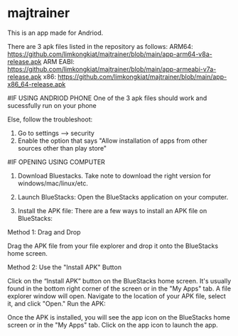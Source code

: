 # majtrainer

This is an app made for Andriod.

There are 3 apk files listed in the repository as follows:
ARM64: https://github.com/limkongkiat/majtrainer/blob/main/app-arm64-v8a-release.apk
ARM EABI: https://github.com/limkongkiat/majtrainer/blob/main/app-armeabi-v7a-release.apk
x86: https://github.com/limkongkiat/majtrainer/blob/main/app-x86_64-release.apk

#IF USING ANDRIOD PHONE
One of the 3 apk files should work and sucessfully run on your phone

Else, follow the troubleshoot:
1) Go to settings --> security
2) Enable the option that says "Allow installation of apps from other sources other than play store"


#IF OPENING USING COMPUTER

1) Download Bluestacks. Take note to download the right version for windows/mac/linux/etc.
2) Launch BlueStacks:
Open the BlueStacks application on your computer.

3) Install the APK file:
There are a few ways to install an APK file on BlueStacks:

Method 1: Drag and Drop

Drag the APK file from your file explorer and drop it onto the BlueStacks home screen.

Method 2: Use the "Install APK" Button

Click on the “Install APK” button on the BlueStacks home screen. It's usually found in the bottom right corner of the screen or in the "My Apps" tab.
A file explorer window will open. Navigate to the location of your APK file, select it, and click "Open."
Run the APK:

Once the APK is installed, you will see the app icon on the BlueStacks home screen or in the "My Apps" tab.
Click on the app icon to launch the app.
